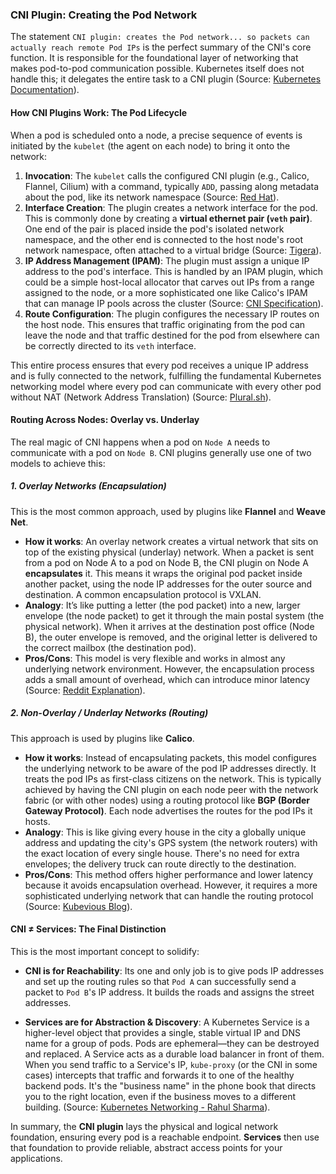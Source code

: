 ### CNI Plugin: Creating the Pod Network

The statement `CNI plugin: creates the Pod network... so packets can actually reach remote Pod IPs` is the perfect summary of the CNI's core function. It is responsible for the foundational layer of networking that makes pod-to-pod communication possible. Kubernetes itself does not handle this; it delegates the entire task to a CNI plugin (Source: [Kubernetes Documentation](https://kubernetes.io/docs/concepts/extend-kubernetes/compute-storage-net/network-plugins/ "null")).

#### How CNI Plugins Work: The Pod Lifecycle

When a pod is scheduled onto a node, a precise sequence of events is initiated by the `kubelet` (the agent on each node) to bring it onto the network:

1. **Invocation**: The `kubelet` calls the configured CNI plugin (e.g., Calico, Flannel, Cilium) with a command, typically `ADD`, passing along metadata about the pod, like its network namespace (Source: [Red Hat](https://www.redhat.com/en/blog/cni-kubernetes "null")).
2. **Interface Creation**: The plugin creates a network interface for the pod. This is commonly done by creating a **virtual ethernet pair (`veth` pair)**. One end of the pair is placed inside the pod's isolated network namespace, and the other end is connected to the host node's root network namespace, often attached to a virtual bridge (Source: [Tigera](https://www.tigera.io/learn/guides/kubernetes-networking/kubernetes-cni/ "null")).
3. **IP Address Management (IPAM)**: The plugin must assign a unique IP address to the pod's interface. This is handled by an IPAM plugin, which could be a simple host-local allocator that carves out IPs from a range assigned to the node, or a more sophisticated one like Calico's IPAM that can manage IP pools across the cluster (Source: [CNI Specification](https://www.cni.dev/plugins/current/ipam/host-local/ "null")).
4. **Route Configuration**: The plugin configures the necessary IP routes on the host node. This ensures that traffic originating from the pod can leave the node and that traffic destined for the pod from elsewhere can be correctly directed to its `veth` interface.

This entire process ensures that every pod receives a unique IP address and is fully connected to the network, fulfilling the fundamental Kubernetes networking model where every pod can communicate with every other pod without NAT (Network Address Translation) (Source: [Plural.sh](https://www.plural.sh/blog/cni-kubernetes-guide/ "null")).

#### Routing Across Nodes: Overlay vs. Underlay

The real magic of CNI happens when a pod on `Node A` needs to communicate with a pod on `Node B`. CNI plugins generally use one of two models to achieve this:

##### 1. Overlay Networks (Encapsulation)

This is the most common approach, used by plugins like **Flannel** and **Weave Net**.

- **How it works**: An overlay network creates a virtual network that sits on top of the existing physical (underlay) network. When a packet is sent from a pod on Node A to a pod on Node B, the CNI plugin on Node A **encapsulates** it. This means it wraps the original pod packet inside another packet, using the node IP addresses for the outer source and destination. A common encapsulation protocol is VXLAN.
- **Analogy**: It’s like putting a letter (the pod packet) into a new, larger envelope (the node packet) to get it through the main postal system (the physical network). When it arrives at the destination post office (Node B), the outer envelope is removed, and the original letter is delivered to the correct mailbox (the destination pod).
- **Pros/Cons**: This model is very flexible and works in almost any underlying network environment. However, the encapsulation process adds a small amount of overhead, which can introduce minor latency (Source: [Reddit Explanation](https://www.reddit.com/r/kubernetes/comments/1avu0f4/trouble_understanding_flannel_and_calico/ "null")).

##### 2. Non-Overlay / Underlay Networks (Routing)

This approach is used by plugins like **Calico**.

- **How it works**: Instead of encapsulating packets, this model configures the underlying network to be aware of the pod IP addresses directly. It treats the pod IPs as first-class citizens on the network. This is typically achieved by having the CNI plugin on each node peer with the network fabric (or with other nodes) using a routing protocol like **BGP (Border Gateway Protocol)**. Each node advertises the routes for the pod IPs it hosts.
- **Analogy**: This is like giving every house in the city a globally unique address and updating the city's GPS system (the network routers) with the exact location of every single house. There's no need for extra envelopes; the delivery truck can route directly to the destination.
- **Pros/Cons**: This method offers higher performance and lower latency because it avoids encapsulation overhead. However, it requires a more sophisticated underlying network that can handle the routing protocol (Source: [Kubevious Blog](https://www.google.com/search?q=https://kubevious.io/blog/post/comparing-kubernetes-container-network-interface-cni-providers "null")).

#### CNI ≠ Services: The Final Distinction

This is the most important concept to solidify:

- **CNI is for Reachability**: Its one and only job is to give pods IP addresses and set up the routing rules so that `Pod A` can successfully send a packet to `Pod B`'s IP address. It builds the roads and assigns the street addresses.
   
- **Services are for Abstraction & Discovery**: A Kubernetes Service is a higher-level object that provides a single, stable virtual IP and DNS name for a group of pods. Pods are ephemeral—they can be destroyed and replaced. A Service acts as a durable load balancer in front of them. When you send traffic to a Service's IP, `kube-proxy` (or the CNI in some cases) intercepts that traffic and forwards it to one of the healthy backend pods. It's the "business name" in the phone book that directs you to the right location, even if the business moves to a different building. (Source: [Kubernetes Networking - Rahul Sharma](https://rahulsharma1301.hashnode.dev/kubernetes-networking-services-network-policies-dns-and-cni "null")).
   

In summary, the **CNI plugin** lays the physical and logical network foundation, ensuring every pod is a reachable endpoint. **Services** then use that foundation to provide reliable, abstract access points for your applications.